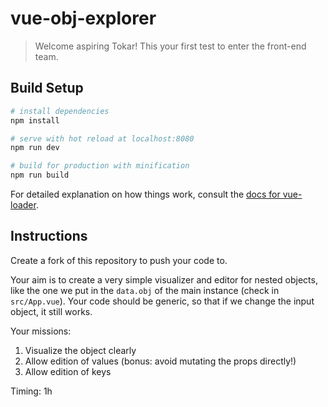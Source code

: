 # vue-obj-explorer

> Welcome aspiring Tokar! This your first test to enter the front-end team.

## Build Setup

``` bash
# install dependencies
npm install

# serve with hot reload at localhost:8080
npm run dev

# build for production with minification
npm run build
```

For detailed explanation on how things work, consult the [docs for vue-loader](http://vuejs.github.io/vue-loader).

## Instructions

Create a fork of this repository to push your code to.

Your aim is to create a very simple visualizer and editor for nested objects,
like the one we put in the `data.obj` of the main instance (check in `src/App.vue`).
Your code should be generic, so that if we change the input object, it still works.

Your missions:
1. Visualize the object clearly
2. Allow edition of values (bonus: avoid mutating the props directly!)
3. Allow edition of keys

Timing: 1h
